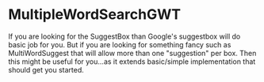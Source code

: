 # MultipleWordSearchGWT

If you are looking for the SuggestBox than Google's suggestbox will do basic job for you. But if you are looking for something fancy such as MultiWordSuggest that will  allow more than one "suggestion" per box. Then this might be useful for you...as it extends basic/simple implementation that should get you started. 

